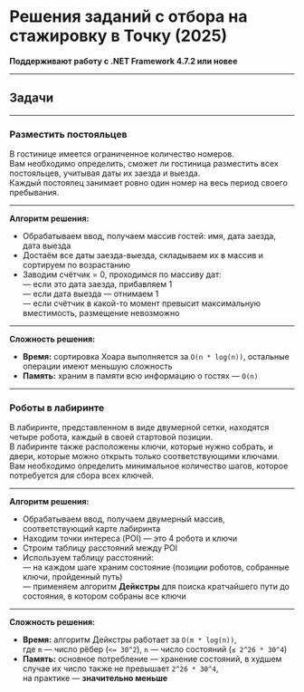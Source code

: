 # **Решения заданий с отбора на стажировку в Точку (2025)**

**Поддерживают работу с .NET Framework 4.7.2 или новее**

---

## **Задачи**

---

### **Разместить постояльцев**

В гостинице имеется ограниченное количество номеров.  
Вам необходимо определить, сможет ли гостиница разместить всех постояльцев, учитывая даты их заезда и выезда.  
Каждый постоялец занимает ровно один номер на весь период своего пребывания.

---

**Алгоритм решения:**

- Обрабатываем ввод, получаем массив гостей: имя, дата заезда, дата выезда  
- Достаём все даты заезда-выезда, складываем их в массив и сортируем по возрастанию  
- Заводим счётчик = 0, проходимся по массиву дат:  
  — если это дата заезда, прибавляем 1  
  — если дата выезда — отнимаем 1  
  — если счётчик в какой-то момент превысит максимальную вместимость, размещение невозможно

---

**Сложность решения:**

- **Время:** сортировка Хоара выполняется за `O(n * log(n))`, остальные операции имеют меньшую сложность  
- **Память:** храним в памяти всю информацию о гостях — `O(n)`

---

### **Роботы в лабиринте**

В лабиринте, представленном в виде двумерной сетки, находятся четыре робота, каждый в своей стартовой позиции.  
В лабиринте также расположены ключи, которые нужно собрать, и двери, которые можно открыть только соответствующими ключами.  
Вам необходимо определить минимальное количество шагов, которое потребуется для сбора всех ключей.

---

**Алгоритм решения:**

- Обрабатываем ввод, получаем двумерный массив, соответствующий карте лабиринта  
- Находим точки интереса (POI) — это 4 робота и ключи  
- Строим таблицу расстояний между POI  
- Используем таблицу расстояний:  
  — на каждом шаге храним состояние (позиции роботов, собранные ключи, пройденный путь)  
  — применяем алгоритм **Дейкстры** для поиска кратчайшего пути до состояния, в котором собраны все ключи

---

**Сложность решения:**

- **Время:** алгоритм Дейкстры работает за `O(m * log(n))`,  
  где `m` — число рёбер (`<= 30^2`), `n` — число состояний (`≤ 2^26 * 30^4`)
- **Память:** основное потребление — хранение состояний, в худшем случае их число также не превышает `2^26 * 30^4`,  
  на практике — **значительно меньше**
